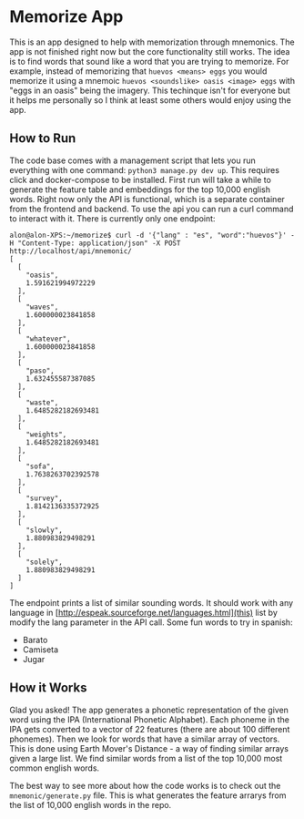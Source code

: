 # Memorize App

This is an app designed to help with memorization through mnemonics. The app is not finished right now but the core functionality still works. The idea is to find words that sound like a word that you are trying to memorize. For example, instead of memorizing that `huevos <means> eggs` you would memorize it using a mnemoic `huevos <soundslike> oasis <image> eggs` with "eggs in an oasis" being the imagery. This techinque isn't for everyone but it helps me personally so I think at least some others would enjoy using the app.

## How to Run

The code base comes with a management script that lets you run everything with one command: `python3 manage.py dev up`. This requires click and docker-compose to be installed. First run will take a while to generate the feature table and embeddings for the top 10,000 english words. Right now only the API is functional, which is a separate container from the frontend and backend. To use the api you can run a curl command to interact with it. There is currently only one endpoint:

```
alon@alon-XPS:~/memorize$ curl -d '{"lang" : "es", "word":"huevos"}' -H "Content-Type: application/json" -X POST http://localhost/api/mnemonic/
[
  [
    "oasis", 
    1.591621994972229
  ], 
  [
    "waves", 
    1.600000023841858
  ], 
  [
    "whatever", 
    1.600000023841858
  ], 
  [
    "paso", 
    1.632455587387085
  ], 
  [
    "waste", 
    1.6485282182693481
  ], 
  [
    "weights", 
    1.6485282182693481
  ], 
  [
    "sofa", 
    1.7638263702392578
  ], 
  [
    "survey", 
    1.8142136335372925
  ], 
  [
    "slowly", 
    1.880983829498291
  ], 
  [
    "solely", 
    1.880983829498291
  ]
]

```

The endpoint prints a list of similar sounding words. It should work with any language in [http://espeak.sourceforge.net/languages.html](this) list by modify the lang parameter in the API call. Some fun words to try in spanish:
* Barato
* Camiseta
* Jugar 

## How it Works

Glad you asked! The app generates a phonetic representation of the given word using the IPA (International Phonetic Alphabet). Each phoneme in the IPA gets converted to a vector of 22 features (there are about 100 different phonemes). Then we look for words that have a similar array of vectors. This is done using Earth Mover's Distance - a way of finding similar arrays given a large list. We find similar words from a list of the top 10,000 most common english words.

The best way to see more about how the code works is to check out the `mnemonic/generate.py` file. This is what generates the feature arrarys from the list of 10,000 english words in the repo.
